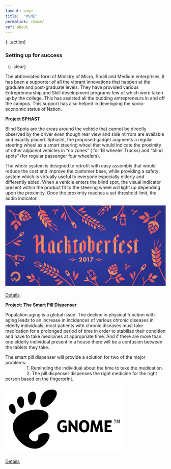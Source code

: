 ```yaml
---
layout: page
title:  "MSME"
permalink: /msme/
ref: about
---
```


{: .action}
### Setting up for success
&nbsp;
{: .clear}
&nbsp;






<div role="tabpanel" class="tab-pane active" id="msme">
<p>
The abbreviated form of Ministry of Micro, Small and Medium enterprises, it has been a supporter of all the vibrant innovations that happen at the graduate and post-graduate levels. They have provided various Entrepreneurship and Skill development programs few of which were taken up by the college. This has assisted all the budding entrepreneurs in and off the campus. This support has also helped in developing the socio-economic status of Nation.
    </p>
    <div class="row activity">
      <!--<div class="col-md-8"> -->
      <div>
        <p><b>Project SPHAST<!--</a>--></b></p>
         <p>Blind Spots are the areas around the vehicle that cannot be directly observed by the driver even though rear view and side mirrors are available and exactly placed. Sphasht, the proposed gadget augments a regular steering wheel as a smart steering wheel that would indicate the proximity of other adjacent vehicles in “no zones”  ( for 18 wheeler Trucks) and “blind spots” (for regular passenger four wheelers). 
          </p>
        <p>The whole system is designed to retrofit with easy assembly that would reduce the cost and improve the customer base, while providing a safety system which is virtually useful to everyone especially elderly and differently abled. When a vehicle enters the blind spot, the visual indicator present within the product fit to the steering wheel will light up depending upon the proximity. Once the proximity reaches a set threshold limit, the audio indicator.</p>

  </div>
      <div class="col-md-4">
        <img src="/static/img/activity-hacktoberfest.jpg" class="img-responsive" alt="Hacktoberfest">
      </div>
        <br>
        <a href="https://hacktoberfest.digitalocean.com/" class="btn btn-primary-activities btn-lg">Details</a>
    </div>
    <div class="row activity">
     <div class="col-md-8"> 
      <div>
        <p><b>Project: The Smart Pill Dispenser</b></p>
        <p>Population aging is a global issue. The decline in physical function with aging leads to an increase in incidences of various chronic diseases in elderly individuals; most patients with chronic diseases must take medication for a prolonged period of time in order to stabilize their condition and have to take medicines at appropriate time. And if there are more than one elderly individual present in a house there will be a confusion between the tablets they take. </p>
        <p>
       The smart pill dispenser will provide a solution for two of the major problems:<br>
      &nbsp&nbsp&nbsp&nbsp&nbsp&nbsp&nbsp&nbsp&nbsp&nbsp&nbsp&nbsp&nbsp&nbsp&nbsp&nbsp
         1. Reminding the individual about the time to take the medication.<br>
      &nbsp&nbsp&nbsp&nbsp&nbsp&nbsp&nbsp&nbsp&nbsp&nbsp&nbsp&nbsp&nbsp&nbsp&nbsp&nbsp
         2.	The pill dispenser dispenses the right medicine for the right person based on the fingerprint.<br>
      </p>
</div>
      <div class="col-md-4">
        <img src="/static/img/activity-gnome.png" class="img-responsive" alt="Gnome">
      </div>
       <br>
        <a href="https://megford.github.io/teach-gnome-newcomer/" class="btn btn-primary-activities btn-lg">Details</a>
    </div>
  </div>
     
